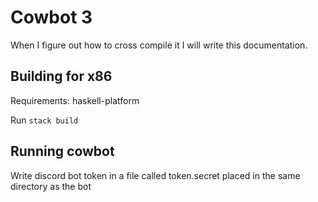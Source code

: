 # Cowbot 3

When I figure out how to cross compile it I will write this documentation.

## Building for x86

Requirements: haskell-platform

Run `stack build`

## Running cowbot

Write discord bot token in a file called token.secret placed in the same directory as the bot
